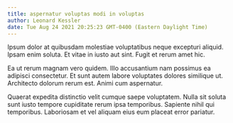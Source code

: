 ```yaml
---
title: aspernatur voluptas modi in voluptas
author: Leonard Kessler
date: Tue Aug 24 2021 20:25:23 GMT-0400 (Eastern Daylight Time)
---
```

Ipsum dolor at quibusdam molestiae voluptatibus neque excepturi aliquid. Ipsam enim soluta. Et vitae in iusto aut sint. Fugit et rerum amet hic.

 Ea ut rerum magnam vero quidem. Illo accusantium nam possimus ea adipisci consectetur. Et sunt autem labore voluptates dolores similique ut. Architecto dolorum rerum est. Animi cum aspernatur.

 Quaerat expedita distinctio velit cumque saepe voluptatem. Nulla sit soluta sunt iusto tempore cupiditate rerum ipsa temporibus. Sapiente nihil qui temporibus. Laboriosam et vel aliquam eius eum placeat error pariatur.